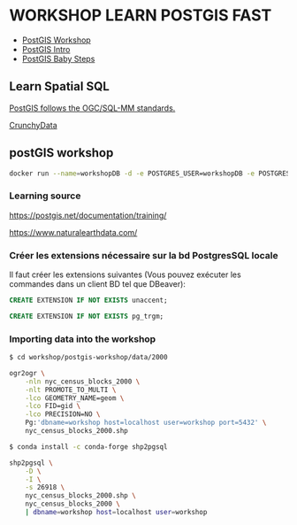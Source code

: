 # WORKSHOP LEARN POSTGIS FAST

- [PostGIS Workshop](https://docs.google.com/presentation/d/1tOrp4MQebozybREHYDlE2ZQRlM9Dkne-nRMyCRWc6KY/edit#slide=id.gdd2fd99493_0_607)
- [PostGIS Intro](https://postgis.net/workshops/postgis-intro/introduction.html)
- [PostGIS Baby Steps](https://www.youtube.com/playlist?list=PLj5uPTt8jS8zzXfWvtqaT8pYhKWnPRFox)

## Learn Spatial SQL

[PostGIS follows the OGC/SQL-MM standards.](https://postgis.net/docs/manual-dev/using_postgis_dbmanagement.html#RefObject)

[CrunchyData](https://www.crunchydata.com/developers/tutorials)

## postGIS workshop

```bash
docker run --name=workshopDB -d -e POSTGRES_USER=workshopDB -e POSTGRES_PASS=workshopDB -e POSTGRES_DBNAME=workshopDB -p 5432:5432 --restart=always mdillon/postgis
```

### Learning source

<https://postgis.net/documentation/training/>

<https://www.naturalearthdata.com/>

### Créer les extensions nécessaire sur la bd PostgresSQL locale

Il faut créer les extensions suivantes (Vous pouvez exécuter les commandes dans un client BD tel que DBeaver):

```sql
CREATE EXTENSION IF NOT EXISTS unaccent;

CREATE EXTENSION IF NOT EXISTS pg_trgm;
```

### Importing data into the workshop

```bash
$ cd workshop/postgis-workshop/data/2000

ogr2ogr \
    -nln nyc_census_blocks_2000 \
    -nlt PROMOTE_TO_MULTI \
    -lco GEOMETRY_NAME=geom \
    -lco FID=gid \
    -lco PRECISION=NO \
    Pg:'dbname=workshop host=localhost user=workshop port=5432' \
    nyc_census_blocks_2000.shp
```

```bash
$ conda install -c conda-forge shp2pgsql

shp2pgsql \
    -D \
    -I \
    -s 26918 \
    nyc_census_blocks_2000.shp \
    nyc_census_blocks_2000 \
    | dbname=workshop host=localhost user=workshop
```
